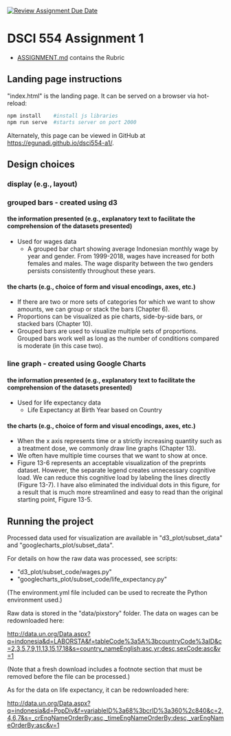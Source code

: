 [![Review Assignment Due Date](https://classroom.github.com/assets/deadline-readme-button-24ddc0f5d75046c5622901739e7c5dd533143b0c8e959d652212380cedb1ea36.svg)](https://classroom.github.com/a/heHvgCiq)
# DSCI 554 Assignment 1

- [ASSIGNMENT.md](ASSIGNMENT.md) contains the Rubric

## Landing page instructions

"index.html" is the landing page. It can be served on a browser via hot-reload:

```bash
npm install    #install js libraries
npm run serve  #starts server on port 2000
```
Alternately, this page can be viewed in GitHub at <https://egunadi.github.io/dsci554-a1/>.

## Design choices 

### display (e.g., layout)

### grouped bars - created using d3

#### the information presented (e.g., explanatory text to facilitate the comprehension of the datasets presented)

- Used for wages data
  - A grouped bar chart showing average Indonesian monthly wage by year and gender. From 1999-2018, wages have increased for both females and males. The wage disparity between the two genders persists consistently throughout these years.

#### the charts (e.g., choice of form and visual encodings, axes, etc.) 

- If there are two or more sets of categories for which we want to show amounts, we can group or stack the bars (Chapter 6).
- Proportions can be visualized as pie charts, side-by-side bars, or stacked bars (Chapter 10).
- Grouped bars are used to visualize multiple sets of proportions. Grouped bars work well as long as the number of conditions compared is moderate (in this case two).

### line graph - created using Google Charts

#### the information presented (e.g., explanatory text to facilitate the comprehension of the datasets presented)

- Used for life expectancy data
  - Life Expectancy at Birth Year based on Country

#### the charts (e.g., choice of form and visual encodings, axes, etc.) 

- When the x axis represents time or a strictly increasing quantity such as a treatment dose, we commonly draw line graphs (Chapter 13). 
- We often have multiple time courses that we want to show at once.
- Figure 13-6 represents an acceptable visualization of the preprints dataset. However, the separate legend creates unnecessary cognitive load. We can reduce this cognitive load by labeling the lines directly (Figure 13-7). I have also eliminated the individual dots in this figure, for a result that is much more streamlined and easy to read than the original starting point, Figure 13-5.

## Running the project

Processed data used for visualization are available in "d3_plot/subset_data" and "googlecharts_plot/subset_data". 

For details on how the raw data was processed, see scripts:

- "d3_plot/subset_code/wages.py"
- "googlecharts_plot/subset_code/life_expectancy.py" 

(The environment.yml file included can be used to recreate the Python environment used.)

Raw data is stored in the "data/pixstory" folder. The data on wages can be redownloaded here:

<http://data.un.org/Data.aspx?q=indonesia&d=LABORSTA&f=tableCode%3a5A%3bcountryCode%3aID&c=2,3,5,7,9,11,13,15,17,18&s=country_nameEnglish:asc,yr:desc,sexCode:asc&v=1>

(Note that a fresh download includes a footnote section that must be removed before the file can be processed.)

As for the data on life expectancy, it can be redownloaded here:

<http://data.un.org/Data.aspx?q=indonesia&d=PopDiv&f=variableID%3a68%3bcrID%3a360%2c840&c=2,4,6,7&s=_crEngNameOrderBy:asc,_timeEngNameOrderBy:desc,_varEngNameOrderBy:asc&v=1>

